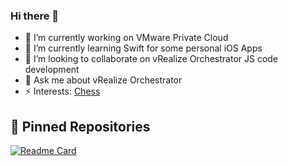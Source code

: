 ### Hi there 👋

- 🔭 I’m currently working on VMware Private Cloud
- 🌱 I’m currently learning Swift for some personal iOS Apps
- 👯 I’m looking to collaborate on vRealize Orchestrator JS code development
- 💬 Ask me about vRealize Orchestrator
- ⚡ Interests: [Chess](https://lichess.org/@/imtrinity94) 

## 📌 Pinned Repositories

[![Readme Card](https://github-readme-stats.vercel.app/api/pin/?username=imtrinity94&repo=vmware_vro)](https://github.com/imtrinity94/vmware_vro)


